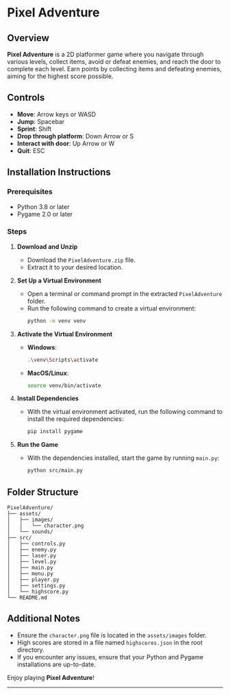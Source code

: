 # Pixel Adventure

## Overview

**Pixel Adventure** is a 2D platformer game where you navigate through various levels, collect items, avoid or defeat enemies, and reach the door to complete each level. Earn points by collecting items and defeating enemies, aiming for the highest score possible.

## Controls

- **Move**: Arrow keys or WASD
- **Jump**: Spacebar
- **Sprint**: Shift
- **Drop through platform**: Down Arrow or S
- **Interact with door**: Up Arrow or W
- **Quit**: ESC

## Installation Instructions

### Prerequisites

- Python 3.8 or later
- Pygame 2.0 or later

### Steps

1. **Download and Unzip**
   - Download the `PixelAdventure.zip` file.
   - Extract it to your desired location.

2. **Set Up a Virtual Environment**
   - Open a terminal or command prompt in the extracted `PixelAdventure` folder.
   - Run the following command to create a virtual environment:
     ```sh
     python -m venv venv
     ```

3. **Activate the Virtual Environment**
   - **Windows**:
     ```sh
     .\venv\Scripts\activate
     ```
   - **MacOS/Linux**:
     ```sh
     source venv/bin/activate
     ```

4. **Install Dependencies**
   - With the virtual environment activated, run the following command to install the required dependencies:
     ```sh
     pip install pygame
     ```

5. **Run the Game**
   - With the dependencies installed, start the game by running `main.py`:
     ```sh
     python src/main.py
     ```

## Folder Structure

```
PixelAdventure/
├── assets/
│   ├── images/
│   │   └── character.png
│   └── sounds/
├── src/
│   ├── controls.py
│   ├── enemy.py
│   ├── laser.py
│   ├── level.py
│   ├── main.py
│   ├── menu.py
│   ├── player.py
│   ├── settings.py
│   └── highscore.py
└── README.md
```

## Additional Notes

- Ensure the `character.png` file is located in the `assets/images` folder.
- High scores are stored in a file named `highscores.json` in the root directory.
- If you encounter any issues, ensure that your Python and Pygame installations are up-to-date.

Enjoy playing **Pixel Adventure**!

---
